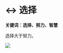 # ↔️ 选择

**关键词：选择、努力、智慧**

选择大于努力。

![](https://visitor-badge.laobi.icu/badge?page_id=sjhfx.linji&left_text=PageViews&right_color=%2300589F)